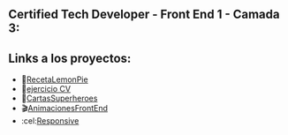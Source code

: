 ## Certified Tech Developer - Front End 1 - Camada 3:
## Links a los proyectos:

- :lemon:[RecetaLemonPie](https://frnpnk.github.io/FrontEnd1/LemonPie/)
- :bat:[ejercicio CV](https://frnpnk.github.io/FrontEnd1/CVFpnk/index.html)
- :superhero:[CartasSuperheroes](https://frnpnk.github.io/FrontEnd1/SuperHeroes/index.html)
- :clapper:[AnimacionesFrontEnd](https://frnpnk.github.io/FrontEnd1/Animaciones/index.html)
- :cel:[Responsive](https://frnpnk.github.io/FrontEnd1/Responsive/index.html)